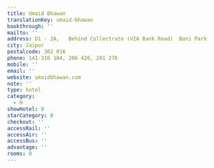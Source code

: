 ```yaml
---
title: Umaid Bhawan
translationKey: umaid-bhawan
bookthrough: ''
mailto: ''
address: D1 - 2A,   Behind Collectrate (VIA Bank Road)  Bani Park
city: Jaipur
postalcode: 302 016
phone: 141-316 184, 206 426, 201 276
mobile: ''
email: ''
website: umaidbhawan.com
note: ''
type: hotel
category:
  - H
showHotel: 0
starCategory: 0
checkout: ''
accessRail: ''
accessAir: ''
accessBus: ''
advantage: ''
rooms: 0
---
```


